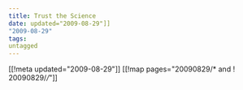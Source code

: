 ```yaml
---
title: Trust the Science
date: updated="2009-08-29"]]
"2009-08-29"
tags:
untagged
---
```

[[!meta updated="2009-08-29"]]
[[!map pages="20090829/* and ! 20090829/*/*"]]
